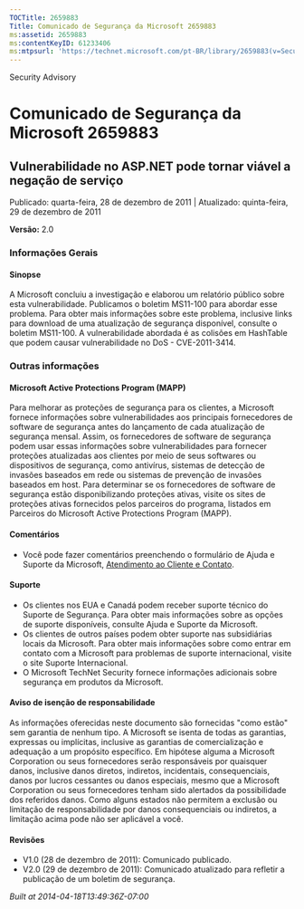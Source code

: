 ```yaml
---
TOCTitle: 2659883
Title: Comunicado de Segurança da Microsoft 2659883
ms:assetid: 2659883
ms:contentKeyID: 61233406
ms:mtpsurl: 'https://technet.microsoft.com/pt-BR/library/2659883(v=Security.10)'
---
```


Security Advisory

Comunicado de Segurança da Microsoft 2659883
============================================

Vulnerabilidade no ASP.NET pode tornar viável a negação de serviço
------------------------------------------------------------------

Publicado: quarta-feira, 28 de dezembro de 2011 | Atualizado: quinta-feira, 29 de dezembro de 2011

**Versão:** 2.0

### Informações Gerais

#### Sinopse

A Microsoft concluiu a investigação e elaborou um relatório público sobre esta vulnerabilidade. Publicamos o boletim MS11-100 para abordar esse problema. Para obter mais informações sobre este problema, inclusive links para download de uma atualização de segurança disponível, consulte o boletim MS11-100. A vulnerabilidade abordada é as colisões em HashTable que podem causar vulnerabilidade no DoS - CVE-2011-3414.

### Outras informações

#### Microsoft Active Protections Program (MAPP)

Para melhorar as proteções de segurança para os clientes, a Microsoft fornece informações sobre vulnerabilidades aos principais fornecedores de software de segurança antes do lançamento de cada atualização de segurança mensal. Assim, os fornecedores de software de segurança podem usar essas informações sobre vulnerabilidades para fornecer proteções atualizadas aos clientes por meio de seus softwares ou dispositivos de segurança, como antivírus, sistemas de detecção de invasões baseados em rede ou sistemas de prevenção de invasões baseados em host. Para determinar se os fornecedores de software de segurança estão disponibilizando proteções ativas, visite os sites de proteções ativas fornecidos pelos parceiros do programa, listados em Parceiros do Microsoft Active Protections Program (MAPP).

#### Comentários

-   Você pode fazer comentários preenchendo o formulário de Ajuda e Suporte da Microsoft, [Atendimento ao Cliente e Contato](https://support.microsoft.com/common/survey.aspx?scid=sw;en;1257&showpage=1&ws=technet&sd=tech).

#### Suporte

-   Os clientes nos EUA e Canadá podem receber suporte técnico do Suporte de Segurança. Para obter mais informações sobre as opções de suporte disponíveis, consulte Ajuda e Suporte da Microsoft.
-   Os clientes de outros países podem obter suporte nas subsidiárias locais da Microsoft. Para obter mais informações sobre como entrar em contato com a Microsoft para problemas de suporte internacional, visite o site Suporte Internacional.
-   O Microsoft TechNet Security fornece informações adicionais sobre segurança em produtos da Microsoft.

#### Aviso de isenção de responsabilidade

As informações oferecidas neste documento são fornecidas "como estão" sem garantia de nenhum tipo. A Microsoft se isenta de todas as garantias, expressas ou implícitas, inclusive as garantias de comercialização e adequação a um propósito específico. Em hipótese alguma a Microsoft Corporation ou seus fornecedores serão responsáveis por quaisquer danos, inclusive danos diretos, indiretos, incidentais, consequenciais, danos por lucros cessantes ou danos especiais, mesmo que a Microsoft Corporation ou seus fornecedores tenham sido alertados da possibilidade dos referidos danos. Como alguns estados não permitem a exclusão ou limitação de responsabilidade por danos consequenciais ou indiretos, a limitação acima pode não ser aplicável a você.

#### Revisões

-   V1.0 (28 de dezembro de 2011): Comunicado publicado.
-   V2.0 (29 de dezembro de 2011): Comunicado atualizado para refletir a publicação de um boletim de segurança.

*Built at 2014-04-18T13:49:36Z-07:00*
